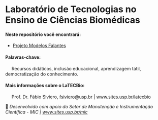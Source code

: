 # Laboratório de Tecnologias no Ensino de Ciências Biomédicas 

#### Neste repositório você encontrará:

* [Projeto Modelos Falantes](https://github.com/franciscokjm/sivieroF/tree/main/Modelos%20Falantes)

#### Palavras-chave: 

&#160;&#160;&#160;&#160;&#160;Recursos didáticos, inclusão educacional, aprendizagem tátil, democratização do conhecimento.

#### Mais informações sobre o LaTECBio:

&#160;&#160;&#160;&#160;&#160;Prof. Dr. Fábio Siviero, fsiviero@usp.br | www.sites.usp.br/latecbio


🤝 _Desenvolvido com apoio do Setor de Manutenção e Instrumentação Científica - MIC | www.sites.usp.br/mic_
